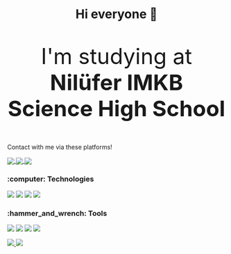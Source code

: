 <html>
  <body>
    <h1 align="center">Hi everyone 👋</h1>
    <p style="font-size:50px;" align="center">I'm studying at <b>Nilüfer IMKB Science High School</b></p> 
   
<p>Contact with me via these platforms!</p>
   <a align="center" href="https://www.linkedin.com/in/arda-cenker-karag%C3%B6z-b077451b6/">
      <img align="center" src="https://img.shields.io/badge/-Linkedin-4682B4?logo=linkedin&logoColor=white&style=for-the-badge"></img>
   </a>
   
   <a align="center" href="https://www.instagram.com/ardacenker_karagoz/?hl=tr">
      <img align="center" src="https://img.shields.io/badge/-Instagram-A9A9A9?style=for-the-badge&logo=instagram&logoColor=white"></img>
   </a>
   
   <a align="center" href="mailto:ardacenkerkaragoz@gmail.com">
      <img align="center" src="https://img.shields.io/badge/-Gmail-FF4500?logo=gmail&logoColor=white&style=for-the-badge"></img>
   </a>

<h3>:computer: Technologies</h3>
<p>
  <img src="https://img.shields.io/badge/C%23-000000?style=for-the-badge&logo=c-sharp&logoColor=ffffff">
  <img src="https://img.shields.io/badge/Angular-ff0000?style=for-the-badge&logo=angular&logoColor=ffffff">
  <img src="https://img.shields.io/badge/Microsoft_SQL_Server-000000?style=for-the-badge&logo=microsoft-sql-server&logoColor=ffffff">
  <img src="https://img.shields.io/badge/Java-000000?style=for-the-badge&logo=java&logoColor=ffffff">
</p>
<h3>:hammer_and_wrench: Tools</h3>
<p>
  <img src="https://img.shields.io/badge/Windows-000000?style=for-the-badge&logo=windows&logoColor=ffffff">
  <img src="https://img.shields.io/badge/Visual_Studio_2019-000000?style=for-the-badge&logo=visual_studio_2019&logoColor=ffffff">
  <img src="https://img.shields.io/badge/Visual_Studio_Code-000000?style=for-the-badge&logo=visual_studio_code&logoColor=ffffff">
  <img src="https://img.shields.io/badge/Eclipse-000000?style=for-the-badge&logo=eclipse&logoColor=ffffff">
</p>
<p>
   <a href="https://github.com/ArdaCenker">
      <img src="https://github-readme-stats.vercel.app/api/?username=ArdaCenker&show_icons=true&bg_color=0d1117&text_color=bdc3c7&title_color=1e90fff&icon_color=1e90ff&hide_border=true" style="max-width:100%;">
    </a>

   <a href="https://github.com/ArdaCenker">
      <img src="https://github-readme-stats.vercel.app/api/top-langs/?username=ArdaCenker&layout=compact&show_icons=true&bg_color=0d1117&text_color=bdc3c7&title_color=1e90fff&icon_color=1e90ff&hide_border=true" style="max-width:100%;">
    </a>
</p>
  </body>
</html>



